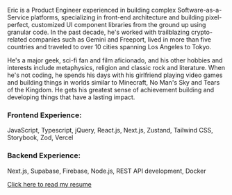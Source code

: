 Eric is a Product Engineer experienced in building complex Software-as-a-Service platforms, specializing in front-end architecture and building pixel-perfect, customized UI component libraries from the ground up using granular code. In the past decade, he's worked with trailblazing crypto-related companies such as Gemini and Freeport, lived in more than five countries and traveled to over 10 cities spanning Los Angeles to Tokyo. 

He's a major geek, sci-fi fan and film aficionado, and his other hobbies and interests include metaphysics, religion and classic rock and literature. When he's not coding, he spends his days with his girlfriend playing video games and building things in worlds similar to Minecraft, No Man's Sky and Tears of the Kingdom. He gets his greatest sense of achievement building and developing things that have a lasting impact.


### Frontend Experience: 

JavaScript, Typescript, jQuery, React.js, Next.js, Zustand, Tailwind CSS, Storybook, Zod, Vercel

### Backend Experience:

Next.js, Supabase, Firebase, Node.js, REST API development, Docker

[Click here to read my resume](https://archived.alkemyst.app/eric_suzuki_cv_2024.pdf)

<!--
**erikksuzuki/erikksuzuki** is a ✨ _special_ ✨ repository because its `README.md` (this file) appears on your GitHub profile.

Here are some ideas to get you started:

- 🔭 I’m currently working on ...
- 🌱 I’m currently learning ...
- 👯 I’m looking to collaborate on ...
- 🤔 I’m looking for help with ...
- 💬 Ask me about ...
- 📫 How to reach me: ...
- 😄 Pronouns: ...
- ⚡ Fun fact: ...
-->

